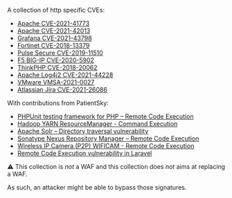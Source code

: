 A collection of http specific CVEs:

 - [Apache CVE-2021-41773](https://cve.circl.lu/cve/CVE-2021-41773)
 - [Apache CVE-2021-42013](https://cve.circl.lu/cve/CVE-2021-42013)
 - [Grafana CVE-2021-43798](https://cve.circl.lu/cve/CVE-2021-43798)
 - [Fortinet CVE-2018-13379](https://cve.circl.lu/cve/CVE-2018-13379)
 - [Pulse Secure CVE-2019-11510](https://cve.circl.lu/cve/CVE-2019-11510)
 - [F5 BIG-IP CVE-2020-5902](https://cve.circl.lu/cve/CVE-2020-5902)
 - [ThinkPHP CVE-2018-20062](https://cve.circl.lu/cve/CVE-2018-20062)
 - [Apache Log4j2 CVE-2021-44228](https://cve.circl.lu/cve/CVE-2021-44228)
 - [VMware VMSA-2021-0027](https://www.vmware.com/security/advisories/VMSA-2021-0027.html)
 - [Atlassian Jira CVE-2021-26086](https://cve.circl.lu/cve/CVE-2021-26086)

With contributions from PatientSky:

 - [PHPUnit testing framework for PHP – Remote Code Execution](https://cve.circl.lu/cve/CVE-2017-9841)
 - [Hadoop YARN ResourceManager - Command Execution](https://www.exploit-db.com/exploits/45025)
 - [Apache Solr – Directory traversal vulnerability](https://cve.circl.lu/cve/CVE-2013-6397)
 - [Sonatype Nexus Repository Manager – Remote Code Execution](https://cve.circl.lu/cve/CVE-2019-7238)
 - [Wireless IP Camera (P2P) WIFICAM - Remote Code Execution](https://www.exploit-db.com/exploits/43142)
 - [Remote Code Execution vulnerability in Laravel](https://pentest-tools.com/blog/exploit-rce-vulnerability-laravel-cve-2021-3129)

:warning: This collection is _not_ a WAF and this collection does _not_ aims at replacing a WAF.

As such, an attacker might be able to bypass those signatures.
